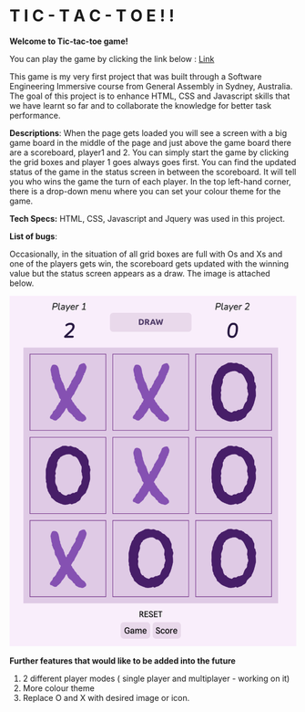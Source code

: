 # T I C - T A C - T O E ! !

**Welcome to Tic-tac-toe game!**

You can play the game by clicking the link below :
[Link](https://casslee8757.github.io/tic-tac-toe/)

This game is my very first project that was built through a Software Engineering Immersive course from General Assembly in Sydney, Australia. The goal of this project is to enhance HTML, CSS and Javascript skills that we have learnt so far and to collaborate the knowledge for better task performance.

**Descriptions**:
When the page gets loaded you will see a screen with a big game board in the middle of the page and just above the game board there are a scoreboard, player1 and 2. You can simply start the game by clicking the grid boxes and player 1 goes always goes first. You can find the updated status of the game in the status screen in between the scoreboard. It will tell you who wins the game the turn of each player. In the top left-hand corner, there is a drop-down menu where you can set your colour theme for the game.

**Tech Specs:**
HTML, CSS, Javascript and Jquery was used in this project.

**List of bugs**:

Occasionally, in the situation of all grid boxes are full with Os and Xs and one of the players gets win, the scoreboard gets updated with the winning value but the status screen appears as a draw. The image is attached below.

![Screenshot](img/bug2.png)

**Further features that would like to be added into the future**

1. 2 different player modes ( single player and multiplayer - working on it)
2. More colour theme
3. Replace O and X with desired image or icon.
